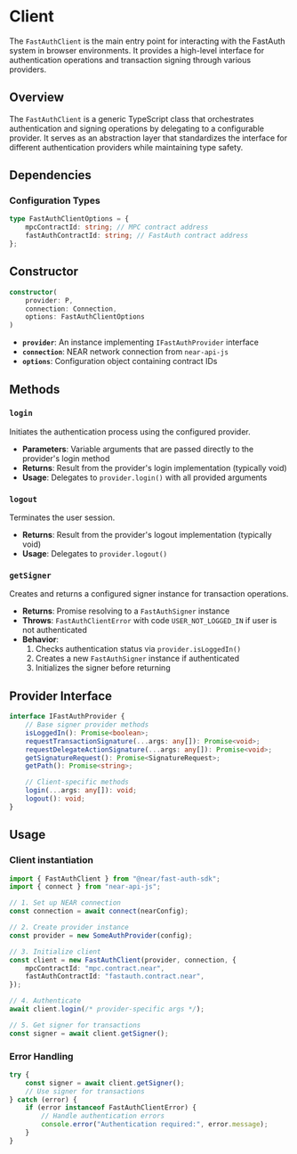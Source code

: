 # Client

The `FastAuthClient` is the main entry point for interacting with the FastAuth system in browser environments. It provides a high-level interface for authentication operations and transaction signing through various providers.

## Overview

The `FastAuthClient` is a generic TypeScript class that orchestrates authentication and signing operations by delegating to a configurable provider. It serves as an abstraction layer that standardizes the interface for different authentication providers while maintaining type safety.

## Dependencies

### Configuration Types

```typescript
type FastAuthClientOptions = {
    mpcContractId: string; // MPC contract address
    fastAuthContractId: string; // FastAuth contract address
};
```

## Constructor

```typescript
constructor(
    provider: P,
    connection: Connection,
    options: FastAuthClientOptions
)
```

- **`provider`**: An instance implementing `IFastAuthProvider` interface
- **`connection`**: NEAR network connection from `near-api-js`
- **`options`**: Configuration object containing contract IDs

## Methods

### `login`

Initiates the authentication process using the configured provider.

- **Parameters**: Variable arguments that are passed directly to the provider's login method
- **Returns**: Result from the provider's login implementation (typically void)
- **Usage**: Delegates to `provider.login()` with all provided arguments

### `logout`

Terminates the user session.

- **Returns**: Result from the provider's logout implementation (typically void)
- **Usage**: Delegates to `provider.logout()`

### `getSigner`

Creates and returns a configured signer instance for transaction operations.

- **Returns**: Promise resolving to a `FastAuthSigner` instance
- **Throws**: `FastAuthClientError` with code `USER_NOT_LOGGED_IN` if user is not authenticated
- **Behavior**:
    1. Checks authentication status via `provider.isLoggedIn()`
    2. Creates a new `FastAuthSigner` instance if authenticated
    3. Initializes the signer before returning

## Provider Interface

```typescript
interface IFastAuthProvider {
    // Base signer provider methods
    isLoggedIn(): Promise<boolean>;
    requestTransactionSignature(...args: any[]): Promise<void>;
    requestDelegateActionSignature(...args: any[]): Promise<void>;
    getSignatureRequest(): Promise<SignatureRequest>;
    getPath(): Promise<string>;

    // Client-specific methods
    login(...args: any[]): void;
    logout(): void;
}
```

## Usage

### Client instantiation

```typescript
import { FastAuthClient } from "@near/fast-auth-sdk";
import { connect } from "near-api-js";

// 1. Set up NEAR connection
const connection = await connect(nearConfig);

// 2. Create provider instance
const provider = new SomeAuthProvider(config);

// 3. Initialize client
const client = new FastAuthClient(provider, connection, {
    mpcContractId: "mpc.contract.near",
    fastAuthContractId: "fastauth.contract.near",
});

// 4. Authenticate
await client.login(/* provider-specific args */);

// 5. Get signer for transactions
const signer = await client.getSigner();
```

### Error Handling

```typescript
try {
    const signer = await client.getSigner();
    // Use signer for transactions
} catch (error) {
    if (error instanceof FastAuthClientError) {
        // Handle authentication errors
        console.error("Authentication required:", error.message);
    }
}
```
